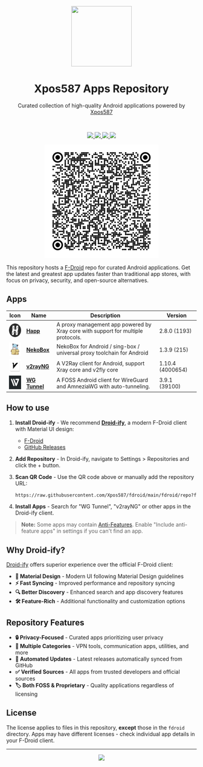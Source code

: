 <p align="center">
  <a href="https://github.com/Xpos587/fdroid" target="_blank" rel="noopener noreferrer">
    <picture>
      <source media="(prefers-color-scheme: dark)" srcset="https://github.com/f-droid/fdroidclient/raw/master/app/src/main/res/drawable-xxxhdpi/ic_launcher.png">
      <img width="160" height="160" src="https://github.com/f-droid/fdroidclient/raw/master/app/src/main/res/drawable-xxxhdpi/ic_launcher.png">
    </picture>
  </a>
</p>

<h1 align="center">Xpos587 Apps Repository</h1>

<p align="center">
    Curated collection of high-quality Android applications powered by <a href="https://github.com/Xpos587">Xpos587</a>
</p>

<br/>
<p align="center">
    <a href="https://github.com/Xpos587/fdroid/actions">
        <img src="https://img.shields.io/github/actions/workflow/status/Xpos587/fdroid/fdroid.yml?style=flat-square" />
    </a>
    <a href="https://github.com/Xpos587/fdroid/blob/main/LICENSE">
        <img src="https://img.shields.io/github/license/Xpos587/fdroid?style=flat-square" />
    </a>
    <a href="https://t.me/xpos587" target="_blank">
        <img src="https://img.shields.io/badge/telegram-contact-blue?style=flat-square&logo=telegram" />
    </a>
    <a href="https://github.com/Xpos587/fdroid">
        <img src="https://img.shields.io/github/stars/Xpos587/fdroid?style=social" />
    </a>
</p>

<!-- <p align="center"> -->
<!--  <a href="./README.md">English</a> / <a href="./README_ru.md">Русский</a> -->
<!-- </p> -->

<p align="center">
  <a href="https://raw.githubusercontent.com/Xpos587/fdroid/main/fdroid/repo" target="_blank" rel="noopener noreferrer" >
    <img src=".github/qrcode.png?raw=true" alt="F-Droid repo QR code" width="300" height="300">
  </a>
</p>

This repository hosts a [F-Droid](https://f-droid.org/) repo for curated Android applications. Get the latest and greatest app updates faster than traditional app stores, with focus on privacy, security, and open-source alternatives.

## Apps

<!-- This table is auto-generated. Do not edit -->
| Icon | Name | Description | Version |
| --- | --- | --- | --- |
| <a href="https://github.com/Happ-proxy/happ-android"><img src="fdroid/repo/su.happ.proxyutility/en-US/icon.png" alt="Happ icon" width="36px" height="36px"></a> | [**Happ**](https://github.com/Happ-proxy/happ-android) | A proxy management app powered by Xray core with support for multiple protocols. | 2.8.0 (1193) |
| <a href="https://github.com/MatsuriDayo/NekoBoxForAndroid"><img src="fdroid/repo/moe.nb4a/en-US/icon.png" alt="NekoBox icon" width="36px" height="36px"></a> | [**NekoBox**](https://github.com/MatsuriDayo/NekoBoxForAndroid) | NekoBox for Android / sing-box / universal proxy toolchain for Android | 1.3.9 (215) |
| <a href="https://github.com/2dust/v2rayNG"><img src="fdroid/repo/com.v2ray.ang/en-US/icon.png" alt="v2rayNG icon" width="36px" height="36px"></a> | [**v2rayNG**](https://github.com/2dust/v2rayNG) | A V2Ray client for Android, support Xray core and v2fly core | 1.10.4 (4000654) |
| <a href="https://github.com/wgtunnel/wgtunnel"><img src="fdroid/repo/com.zaneschepke.wireguardautotunnel/en-US/icon.png" alt="WG Tunnel icon" width="36px" height="36px"></a> | [**WG Tunnel**](https://github.com/wgtunnel/wgtunnel) | A FOSS Android client for WireGuard and AmneziaWG with auto-tunneling. | 3.9.1 (39100) |
<!-- end apps table -->

## How to use

1. **Install Droid-ify** - We recommend [**Droid-ify**](https://github.com/Droid-ify/client),
   a modern F-Droid client with Material UI design:

   - [F-Droid](https://f-droid.org/packages/com.looker.droidify/)
   - [GitHub Releases](https://github.com/Droid-ify/client/releases)

2. **Add Repository** - In Droid-ify, navigate to Settings > Repositories and click the + button.

3. **Scan QR Code** - Use the QR code above or manually add the repository URL:

   ```txt
   https://raw.githubusercontent.com/Xpos587/fdroid/main/fdroid/repo?fingerprint=94FA53EC8CA69F08E6D4EF89E99E7CF1C0EB356DDAFD9F37B302C4087446F922
   ```

4. **Install Apps** - Search for "WG Tunnel", "v2rayNG" or other apps in the Droid-ify client.

> **Note:** Some apps may contain [Anti-Features](https://f-droid.org/en/docs/Anti-Features/). Enable "Include anti-feature apps" in settings if you can't find an app.

## Why Droid-ify?

[Droid-ify](https://github.com/Droid-ify/client) offers superior experience over the official F-Droid client:

- **🎨 Material Design** - Modern UI following Material Design guidelines
- **⚡ Fast Syncing** - Improved performance and repository syncing
- **🔍 Better Discovery** - Enhanced search and app discovery features
- **🛠️ Feature-Rich** - Additional functionality and customization options

## Repository Features

- **🔒 Privacy-Focused** - Curated apps prioritizing user privacy
- **📱 Multiple Categories** - VPN tools, communication apps, utilities, and more
- **🤖 Automated Updates** - Latest releases automatically synced from GitHub
- **✅ Verified Sources** - All apps from trusted developers and official sources
- **🏷️ Both FOSS & Proprietary** - Quality applications regardless of licensing

## License

The license applies to files in this repository, **except** those in the `fdroid` directory. Apps may have different licenses - check individual app details in your F-Droid client.

---

<p align="center">
  <a href="https://github.com/Xpos587">
    <img src="https://img.shields.io/badge/Powered%20by-Xpos587-blue?style=for-the-badge" />
  </a>
</p>

